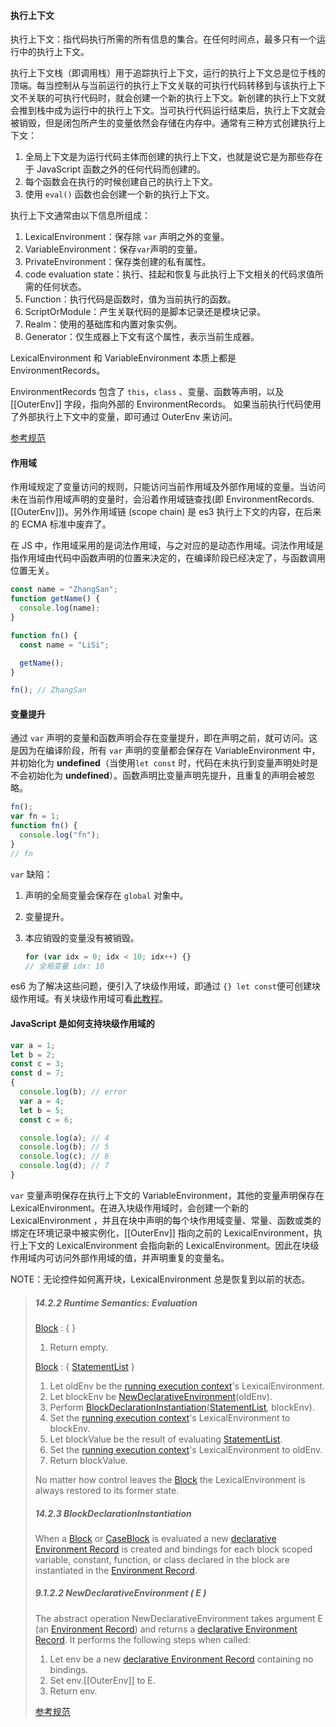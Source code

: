 #### 执行上下文

执行上下文：指代码执行所需的所有信息的集合。在任何时间点，最多只有一个运行中的执行上下文。

执行上下文栈（即调用栈）用于追踪执行上下文，运行的执行上下文总是位于栈的顶端。每当控制从与当前运行的执行上下文关联的可执行代码转移到与该执行上下文不关联的可执行代码时，就会创建一个新的执行上下文。新创建的执行上下文就会推到栈中成为运行中的执行上下文。当可执行代码运行结束后，执行上下文就会被销毁，但是闭包所产生的变量依然会存储在内存中。通常有三种方式创建执行上下文：

1. 全局上下文是为运行代码主体而创建的执行上下文，也就是说它是为那些存在于 JavaScript 函数之外的任何代码而创建的。
2. 每个函数会在执行的时候创建自己的执行上下文。
3. 使用 `eval()` 函数也会创建一个新的执行上下文。

执行上下文通常由以下信息所组成：

1. LexicalEnvironment：保存除 `var` 声明之外的变量。
2. VariableEnvironment：保存`var`声明的变量。
3. PrivateEnvironment：保存类创建的私有属性。
4. code evaluation state：执行、挂起和恢复与此执行上下文相关的代码求值所需的任何状态。
5. Function：执行代码是函数时，值为当前执行的函数。
6. ScriptOrModule：产生关联代码的是脚本记录还是模块记录。
7. Realm：使用的基础库和内置对象实例。
8. Generator：仅生成器上下文有这个属性，表示当前生成器。

LexicalEnvironment 和 VariableEnvironment 本质上都是 EnvironmentRecords。

EnvironmentRecords 包含了 `this`，`class` 、变量、函数等声明，以及 [[OuterEnv]] 字段，指向外部的 EnvironmentRecords。 如果当前执行代码使用了外部执行上下文中的变量，即可通过 OuterEnv 来访问。

[参考规范](https://tc39.es/ecma262/#sec-execution-contexts)

#### 作用域

作用域规定了变量访问的规则，只能访问当前作用域及外部作用域的变量。当访问未在当前作用域声明的变量时，会沿着作用域链查找(即 EnvironmentRecords.[[OuterEnv]])。另外作用域链 (scope chain) 是 es3 执行上下文的内容，在后来的 ECMA 标准中废弃了。

在 JS 中，作用域采用的是词法作用域，与之对应的是动态作用域。词法作用域是指作用域由代码中函数声明的位置来决定的，在编译阶段已经决定了，与函数调用位置无关。

```js
const name = "ZhangSan";
function getName() {
  console.log(name);
}

function fn() {
  const name = "LiSi";

  getName();
}

fn(); // ZhangSan
```

#### 变量提升

通过 `var` 声明的变量和函数声明会存在变量提升，即在声明之前，就可访问。这是因为在编译阶段，所有 `var` 声明的变量都会保存在 VariableEnvironment 中，并初始化为 **undefined**（当使用`let const` 时，代码在未执行到变量声明处时是不会初始化为 **undefined**）。函数声明比变量声明先提升，且重复的声明会被忽略。

```js
fn();
var fn = 1;
function fn() {
  console.log("fn");
}
// fn
```

`var` 缺陷：

1. 声明的全局变量会保存在 `global` 对象中。

2. 变量提升。

3. 本应销毁的变量没有被销毁。

   ```js
   for (var idx = 0; idx < 10; idx++) {}
   // 全局变量 idx: 10
   ```

es6 为了解决这些问题，便引入了块级作用域，即通过 `{} let const`便可创建块级作用域。有关块级作用域可看[此教程](https://es6.ruanyifeng.com/#docs/let)。

#### JavaScript 是如何支持块级作用域的

```js
var a = 1;
let b = 2;
const c = 3;
const d = 7;
{
  console.log(b); // error
  var a = 4;
  let b = 5;
  const c = 6;

  console.log(a); // 4
  console.log(b); // 5
  console.log(c); // 6
  console.log(d); // 7
}
```

`var` 变量声明保存在执行上下文的 VariableEnvironment，其他的变量声明保存在 LexicalEnvironment。在进入块级作用域时，会创建一个新的 LexicalEnvironment ，并且在块中声明的每个块作用域变量、常量、函数或类的绑定在环境记录中被实例化，[[OuterEnv]] 指向之前的 LexicalEnvironment，执行上下文的 LexicalEnvironment 会指向新的 LexicalEnvironment。因此在块级作用域内可访问外部作用域的值，并声明重复的变量名。

NOTE：无论控件如何离开块，LexicalEnvironment 总是恢复到以前的状态。

> ##### 14.2.2 Runtime Semantics: Evaluation
>
> [Block](https://tc39.es/ecma262/#prod-Block) : { }
>
> 1. Return empty.
>
> [Block](https://tc39.es/ecma262/#prod-Block) : { [StatementList](https://tc39.es/ecma262/#prod-StatementList) }
>
> 1. Let oldEnv be the [running execution context](https://tc39.es/ecma262/#running-execution-context)'s LexicalEnvironment.
> 2. Let blockEnv be [NewDeclarativeEnvironment](https://tc39.es/ecma262/#sec-newdeclarativeenvironment)(oldEnv).
> 3. Perform [BlockDeclarationInstantiation](https://tc39.es/ecma262/#sec-blockdeclarationinstantiation)([StatementList](https://tc39.es/ecma262/#prod-StatementList), blockEnv).
> 4. Set the [running execution context](https://tc39.es/ecma262/#running-execution-context)'s LexicalEnvironment to blockEnv.
> 5. Let blockValue be the result of evaluating [StatementList](https://tc39.es/ecma262/#prod-StatementList).
> 6. Set the [running execution context](https://tc39.es/ecma262/#running-execution-context)'s LexicalEnvironment to oldEnv.
> 7. Return blockValue.
>
> No matter how control leaves the [Block](https://tc39.es/ecma262/#prod-Block) the LexicalEnvironment is always restored to its former state.
>
> ##### 14.2.3 BlockDeclarationInstantiation
>
> When a [Block](https://tc39.es/ecma262/#prod-Block) or [CaseBlock](https://tc39.es/ecma262/#prod-CaseBlock) is evaluated a new [declarative Environment Record](https://tc39.es/ecma262/#sec-declarative-environment-records) is created and bindings for each block scoped variable, constant, function, or class declared in the block are instantiated in the [Environment Record](https://tc39.es/ecma262/#sec-environment-records).
>
> ##### 9.1.2.2 NewDeclarativeEnvironment ( E )
>
> The abstract operation NewDeclarativeEnvironment takes argument E (an [Environment Record](https://tc39.es/ecma262/#sec-environment-records)) and returns a [declarative Environment Record](https://tc39.es/ecma262/#sec-declarative-environment-records). It performs the following steps when called:
>
> 1. Let env be a new [declarative Environment Record](https://tc39.es/ecma262/#sec-declarative-environment-records) containing no bindings.
> 2. Set env.[[OuterEnv]] to E.
> 3. Return env.
>
> [参考规范](https://tc39.es/ecma262/#sec-block-static-semantics-early-errors)
